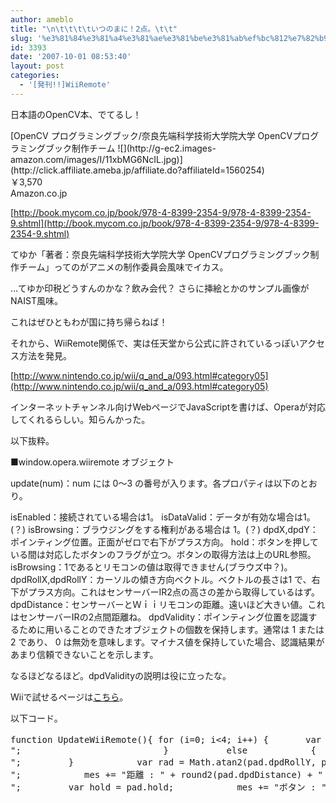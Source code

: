 ```yaml
---
author: ameblo
title: "\n\t\t\t\tいつのまに！2点。\t\t"
slug: '%e3%81%84%e3%81%a4%e3%81%ae%e3%81%be%e3%81%ab%ef%bc%812%e7%82%b9%e3%80%82'
id: 3393
date: '2007-10-01 08:53:40'
layout: post
categories:
  - '[発刊!!]WiiRemote'
---
```


日本語のOpenCV本、でてるし！

<dl>

<dt>[OpenCV プログラミングブック/奈良先端科学技術大学院大学 OpenCVプログラミングブック制作チーム ![](http://g-ec2.images-amazon.com/images/I/11xbMG6NcIL.jpg)](http://click.affiliate.ameba.jp/affiliate.do?affiliateId=1560254)</dt>

<dt>￥3,570</dt>

<dt>Amazon.co.jp</dt>

</dl>

[http://book.mycom.co.jp/book/978-4-8399-2354-9/978-4-8399-2354-9.shtml](http://book.mycom.co.jp/book/978-4-8399-2354-9/978-4-8399-2354-9.shtml)

てゆか「著者：奈良先端科学技術大学院大学 OpenCVプログラミングブック制作チーム」ってのがアニメの制作委員会風味でイカス。

…てゆか印税どうすんのかな？飲み会代？ さらに挿絵とかのサンプル画像がNAIST風味。

これはぜひともわが国に持ち帰らねば！

それから、WiiRemote関係で、実は任天堂から公式に許されているっぽいアクセス方法を発見。

[http://www.nintendo.co.jp/wii/q_and_a/093.html#category05](http://www.nintendo.co.jp/wii/q_and_a/093.html#category05)

インターネットチャンネル向けWebページでJavaScriptを書けば、Operaが対応してくれるらしい。知らんかった。

以下抜粋。

■window.opera.wiiremote オブジェクト

update(num)：num には 0～3 の番号が入ります。各プロパティは以下のとおり。

isEnabled：接続されている場合は1。 isDataValid：データが有効な場合は1。(？) isBrowsing：ブラウジングをする権利がある場合は 1。(？) dpdX,dpdY：ポインティング位置。正面がゼロで右下がプラス方向。 hold：ボタンを押している間は対応したボタンのフラグが立つ。ボタンの取得方法は上のURL参照。 isBrowsing：1であるとリモコンの値は取得できません(ブラウズ中？)。 dpdRollX,dpdRollY：カーソルの傾き方向ベクトル。ベクトルの長さは1 で、右下がプラス方向。これはセンサーバーIR2点の高さの差から取得しているはず。 dpdDistance：センサーバーとＷｉｉリモコンの距離。遠いほど大きい値。これはセンサーバーIRの2点間距離ね。 dpdValidity：ポインティング位置を認識するために用いることのできたオブジェクトの個数を保持します。通常は 1 または 2 であり、 0 は無効を意味します。マイナス値を保持していた場合、認識結果があまり信頼できないことを示します。

なるほどなるほど。dpdValidityの説明は役に立ったな。

Wiiで試せるページは[こちら](http://www.nintendo.co.jp/wii/q_and_a/093_sample.html)。

以下コード。

<pre id="line1">function UpdateWiiRemote(){	for (i=0; i<4; i++)	{		var pad = opera.wiiremote.update(i);		var mes = "";		if (pad.isEnabled && pad.isDataValid)		{			mes += "位置 ";			if (pad.dpdValidity > 0)			{				mes += "( " + round2(pad.dpdX) + " , " + round2(pad.dpdY) + " )<br>";							}			else			{				mes += "( --- , --- )<br>";			}            var rad = Math.atan2(pad.dpdRollY, pad.dpdRollX);            mes += "傾き : " + round2(rad * 180 / Math.PI) + "度<br>";            mes += "距離 : " + round2(pad.dpdDistance) + "<br>";			var hold = pad.hold;			mes += "ボタン : " + 					isHold(hold, 1, "←") +            		isHold(hold, 2, "→") +                	isHold(hold, 4, "↓") +                    isHold(hold, 8, "↑") +                    isHold(hold, 16, "＋") +                    isHold(hold, 4096, "－") +                    isHold(hold, 512, "１") +                    isHold(hold, 256, "２") +                    isHold(hold, 2048, "Ａ") +                    isHold(hold, 1024, "Ｂ");        }        else        {        	mes = "未接続";        }        document.getElementById("p"+i).innerHTML = mes;    }}function StartTimer(){	if (window.opera && window.opera.wiiremote)	{		setInterval('UpdateWiiRemote()', 100);	}	else	{		document.getElementById("message").innerHTML = "インターネットチャンネルではないためサンプルページは正しく動作していません。";	}}</pre>
